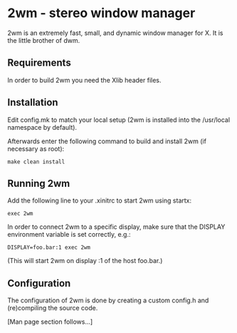 2wm - stereo window manager
===========================
2wm is an extremely fast, small, and dynamic window manager for X. It is the
little brother of dwm.


Requirements
------------
In order to build 2wm you need the Xlib header files.


Installation
------------
Edit config.mk to match your local setup (2wm is installed into
the /usr/local namespace by default).

Afterwards enter the following command to build and install 2wm (if
necessary as root):

    make clean install


Running 2wm
-----------
Add the following line to your .xinitrc to start 2wm using startx:

    exec 2wm

In order to connect 2wm to a specific display, make sure that
the DISPLAY environment variable is set correctly, e.g.:

    DISPLAY=foo.bar:1 exec 2wm

(This will start 2wm on display :1 of the host foo.bar.)

Configuration
-------------
The configuration of 2wm is done by creating a custom config.h
and (re)compiling the source code.

[Man page section follows...]
